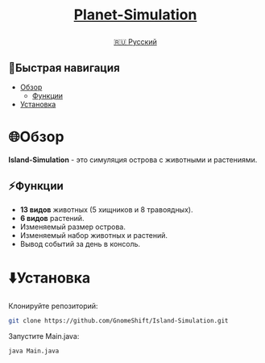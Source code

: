 <h1>
<p align="center">
<a href="https://github.com/GnomeShift/Planet-Simulation.git" target="_blank" rel="noopener noreferrer">Planet-Simulation</a>
</p>
</h1>

<p align="center">
  <a href="/README.md">🇷🇺 Русский</a>
</p>

## 🚀Быстрая навигация
* [Обзор](#обзор)
  * [Функции](#функции)
* [Установка](#установка)

# 🌐Обзор
**Island-Simulation** - это симуляция острова с животными и растениями.

## ⚡Функции
* **13 видов** животных (5 хищников и 8 травоядных).
* **6 видов** растений.
* Изменяемый размер острова.
* Изменяемый набор животных и растений.
* Вывод событий за день в консоль.

# ⬇️Установка
Клонируйте репозиторий:
```bash
git clone https://github.com/GnomeShift/Island-Simulation.git
```
Запустите Main.java:
```bash
java Main.java
```